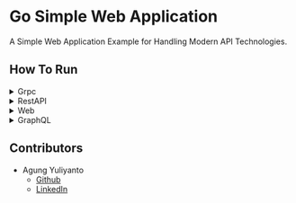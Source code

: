 Go Simple Web Application
===========================================
A Simple Web Application Example for Handling Modern API Technologies.


## How To Run

<details>
  <summary>Grpc</summary>

  ### GRPC
  [Postman - Grpc Collections](https://speeding-comet-3687.postman.co/workspace/go-simple-web-application~065c4dbd-4d8b-4802-ad49-92204f55f90b/collection/66e41c18164c0b4d4fad3da7?action=share&creator=2399435)
  
  #### Install migration & Run database
  ```shell
  # migration
  $ curl -L https://github.com/golang-migrate/migrate/releases/download/$version/migrate.$os-$arch.tar.gz | tar xvz
  
  # database
  docker-compose up -d --build
  ```
  
  #### Copy Env
  ```shell
  cp .envrc.example .envrc
  ```
  
  #### Build Proto
  ```shell
  make proto_build
  ```
  
  #### Run Migrate
  ```shell
  make migration/up
  ```
  
  #### Run Application
  ```shell
  make run/rpc
  ```
</details>

<details>
  <summary>RestAPI</summary>

  ### RestAPI

  [Postman - RestAPI Collections](https://speeding-comet-3687.postman.co/workspace/go-simple-web-application~065c4dbd-4d8b-4802-ad49-92204f55f90b/collection/2399435-f78615be-c851-41a4-a03f-81ae6933472e?action=share&creator=2399435)
  
  #### Install migration & Run database
  ```shell
  # migration
  $ curl -L https://github.com/golang-migrate/migrate/releases/download/$version/migrate.$os-$arch.tar.gz | tar xvz
  
  # database
  docker-compose up -d --build
  ```
  
  #### Copy Env
  ```shell
  cp .envrc.example .envrc
  ```
  
  #### Run Migrate
  ```shell
  make migration/up
  ```
  
  #### Run Application
  ```shell
  make run/rest
  ```

</details>

<details>
  <summary>Web</summary>

  ### Web

  #### Install migration & Run database
  ```shell
  # migration
  $ curl -L https://github.com/golang-migrate/migrate/releases/download/$version/migrate.$os-$arch.tar.gz | tar xvz
    
  # database
  docker-compose up -d --build
  ```
  
  #### Copy Env
  ```shell
  cp .envrc.example .envrc
  ```
  
  #### Run Migrate
  ```shell
  make migration/up
  ```
  
  #### Run Application
  ```shell
  make run/web
  ```

</details>

<details>
  <summary>GraphQL</summary>

### GraphQL

[Postman - GraphQL Collections](https://speeding-comet-3687.postman.co/workspace/go-simple-web-application~065c4dbd-4d8b-4802-ad49-92204f55f90b/collection/66e862a687e11a120bf6615d?action=share&creator=2399435)

#### Install migration & Run database
  ```shell
  # migration
  $ curl -L https://github.com/golang-migrate/migrate/releases/download/$version/migrate.$os-$arch.tar.gz | tar xvz
    
  # database
  docker-compose up -d --build
  ```

#### Copy Env
  ```shell
  cp .envrc.example .envrc
  ```

#### Run Migrate
  ```shell
  make migration/up
  ```

#### Run Application
  ```shell
  make run/graphql
  ```

</details>

## Contributors
* Agung Yuliyanto
  * [Github](https://github.com/agung96tm)
  * [LinkedIn](https://www.linkedin.com/in/agung96tm/)
